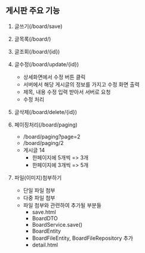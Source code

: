 ## 게시판 주요 기능

1. 글쓰기(/board/save)

2. 글목록(/board/)

3. 글조회(/board/{id})

4. 글수정(/board/update/{id})
   - 상세화면에서 수정 버튼 클릭
   - 서버에서 해당 게시글의 정보를 가지고 수정 화면 출력
   - 제목, 내용 수정 입력 받아서 서버로 요청
   - 수정 처리
5. 글삭제(/board/delete/{id})

6. 페이징처리(/board/paging)
   - /board/paging?page=2
   - /board/paging/2
   - 게시글 14
     - 한페이지에 5개씩 => 3개
     - 한페이지에 3개씩 => 5개

7. 파일(이미지)첨부하기
   - 단일 파일 첨부 
   - 다중 파일 첨부 
   - 파일 첨부와 관련하여 추가될 부분들 
     - save.html 
     - BoardDTO 
     - BoardService.save()
     - BoardEntity 
     - BoardFileEntity, BoardFileRepository 추가 
     - detail.html